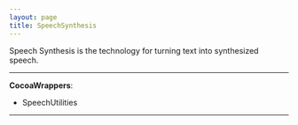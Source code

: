 ```yaml
---
layout: page
title: SpeechSynthesis
---
```




Speech Synthesis is the technology for turning text into synthesized speech.

----
**CocoaWrappers**:


* SpeechUtilities


----

